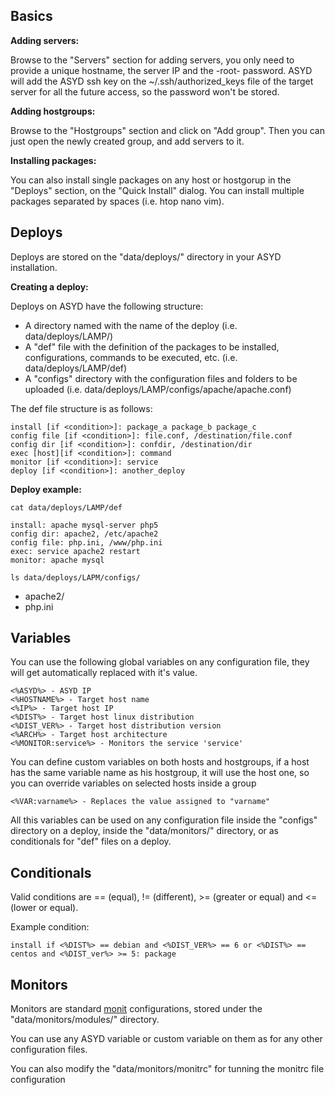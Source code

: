 Basics
------

**Adding servers:**

Browse to the "Servers" section for adding servers, you only need to provide a
unique hostname, the server IP and the -root- password.
ASYD will add the ASYD ssh key on the ~/.ssh/authorized_keys file of the target server
for all the future access, so the password won't be stored.

**Adding hostgroups:**

Browse to the "Hostgroups" section and click on "Add group". Then you can just
open the newly created group, and add servers to it.

**Installing packages:**

You can also install single packages on any host or hostgorup in the "Deploys" section,
on the "Quick Install" dialog. You can install multiple packages separated by spaces
(i.e. htop nano vim).

Deploys
-------

Deploys are stored on the "data/deploys/" directory in your ASYD installation.

**Creating a deploy:**

Deploys on ASYD have the following structure:

* A directory named with the name of the deploy (i.e. data/deploys/LAMP/)
* A "def" file with the definition of the packages to be installed,
  configurations, commands to be executed, etc. (i.e. data/deploys/LAMP/def)
* A "configs" directory with the configuration files and folders to be uploaded
  (i.e. data/deploys/LAMP/configs/apache/apache.conf)

The def file structure is as follows:

    install [if <condition>]: package_a package_b package_c
    config file [if <condition>]: file.conf, /destination/file.conf
    config dir [if <condition>]: confdir, /destination/dir
    exec [host][if <condition>]: command
    monitor [if <condition>]: service
    deploy [if <condition>]: another_deploy

**Deploy example:**

`cat data/deploys/LAMP/def`

    install: apache mysql-server php5
    config dir: apache2, /etc/apache2
    config file: php.ini, /www/php.ini
    exec: service apache2 restart
    monitor: apache mysql

`ls data/deploys/LAPM/configs/`

- apache2/
- php.ini


Variables
---------

You can use the following global variables on any configuration file, they will
get automatically replaced with it's value.

    <%ASYD%> - ASYD IP
    <%HOSTNAME%> - Target host name
    <%IP%> - Target host IP
    <%DIST%> - Target host linux distribution
    <%DIST_VER%> - Target host distribution version
    <%ARCH%> - Target host architecture
    <%MONITOR:service%> - Monitors the service 'service'

You can define custom variables on both hosts and hostgroups, if a host has the
same variable name as his hostgroup, it will use the host one, so you can override
variables on selected hosts inside a group

    <%VAR:varname%> - Replaces the value assigned to "varname"

All this variables can be used on any configuration file inside the "configs"
directory on a deploy, inside the "data/monitors/" directory, or as conditionals
for "def" files on a deploy.

Conditionals
------------

Valid conditions are == (equal), != (different), >= (greater or equal) and <= (lower or equal).

Example condition:

`install if <%DIST%> == debian and <%DIST_VER%> == 6 or <%DIST%> == centos and <%DIST_ver%> >= 5: package`

Monitors
--------

Monitors are standard [monit](http://mmonit.com/monit/) configurations, stored under the "data/monitors/modules/" directory.

You can use any ASYD variable or custom variable on them as for any other configuration files.

You can also modify the "data/monitors/monitrc" for tunning the monitrc file configuration
